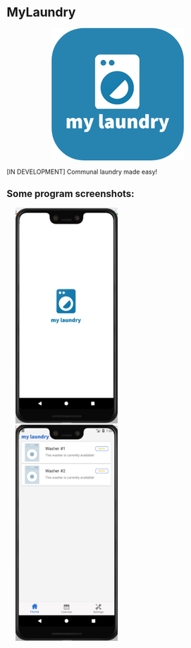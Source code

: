 # MyLaundry

<p align="center">
<img src="GitHub%20Images/my_laundry.png">
</p>
[IN DEVELOPMENT] Communal laundry made easy!



## Some program screenshots:
<p float="left">
<img src="GitHub%20Images/splash.png" width="232" height="490" hspace="20">
<img src="GitHub%20Images/home.png" width="232" height="490" hspace="20">
</p>

 
